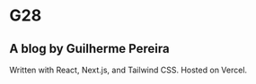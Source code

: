 # G28 

## A blog by Guilherme Pereira

Written with React, Next.js, and Tailwind CSS. Hosted on Vercel.